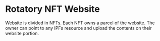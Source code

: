 # Rotatory NFT Website
Website is divided in NFTs. Each NFT owns a parcel of the website. The owner can point to any IPFs resource and upload the contents on their website portion.
